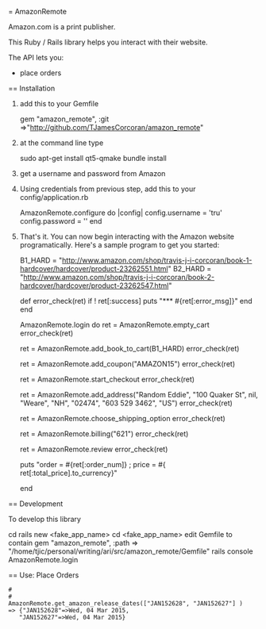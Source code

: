 = AmazonRemote

Amazon.com is a print publisher.

This Ruby / Rails library helps you interact with their website.

The API lets you:

* place orders

== Installation

1. add this to your Gemfile

    gem "amazon_remote", :git =>"http://github.com/TJamesCorcoran/amazon_remote"

2. at the command line type

    sudo apt-get install qt5-qmake
    bundle install


3. get a username and password from Amazon

4. Using credentials from previous step, add this to your config/application.rb

    AmazonRemote.configure do |config|
      config.username                      = 'tru<x>'   
      config.password                      = '<y>'
    end

5. That's it.  You can now begin interacting with the Amazon website programatically.
   Here's a sample program to get you started:

    B1_HARD  = "http://www.amazon.com/shop/travis-j-i-corcoran/book-1-hardcover/hardcover/product-23262551.html"
    B2_HARD  = "http://www.amazon.com/shop/travis-j-i-corcoran/book-2-hardcover/hardcover/product-23262547.html"

	def error_check(ret)
	  if ! ret[:success]
		puts "*** #{ret[:error_msg]}"
	  end
	end


    AmazonRemote.login do
      ret = AmazonRemote.empty_cart
      error_check(ret)
      
      ret = AmazonRemote.add_book_to_cart(B1_HARD)
      error_check(ret)

      ret = AmazonRemote.add_coupon("AMAZON15")
      error_check(ret)
      
      ret = AmazonRemote.start_checkout
      error_check(ret)

      ret = AmazonRemote.add_address("Random Eddie", "100 Quaker St", nil, "Weare", "NH", "02474", "603 529 3462", "US")
      error_check(ret)
      
      ret = AmazonRemote.choose_shipping_option
      error_check(ret)
      
      ret = AmazonRemote.billing("621")
      error_check(ret)
      
      ret = AmazonRemote.review
      error_check(ret)

      puts "order = #{ret[:order_num]} ; price = #{ ret[:total_price].to_currency}"

      
    end

== Development

To develop this library

  cd <location>
  rails new <fake_app_name>
  cd <fake_app_name>
  edit Gemfile to contain
  	   gem "amazon_remote",                         :path => "/home/tjic/personal/writing/ari/src/amazon_remote/Gemfile"
  rails console  	   
  AmazonRemote.login


== Use: Place Orders

    # 
    #
    AmazonRemote.get_amazon_release_dates(["JAN152628", "JAN152627"] )
    => {"JAN152628"=>Wed, 04 Mar 2015, 
       "JAN152627"=>Wed, 04 Mar 2015} 

       
